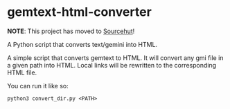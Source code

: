 # gemtext-html-converter

**NOTE**: This project has moved to [Sourcehut](https://git.sr.ht/~mbuechse/gemtext-to-html)!

A Python script that converts text/gemini into HTML.

A simple script that converts gemtext to HTML. It will convert any gmi file in a given path into HTML. Local links will be rewritten to the corresponding HTML file.

You can run it like so:

    python3 convert_dir.py <PATH>
